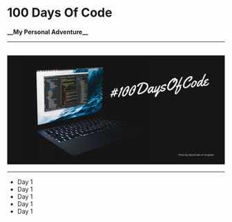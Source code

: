<!DOCTYPE html>
<html>

<body>
<p>

<h1> 100 Days Of Code</h1>
<strong>  __My Personal Adventure__ </strong>
<hr>
</p>
<br>
<img src="https://github.com/anjithmathew/100-days-of-code-python/blob/main/*images/%23100DaysOfCode%20-%20Dark%20design.png" alt="100 Days of Code" /> </img>
<hr>
<ul>
<li>Day 1</li>
<li>Day 1</li>
<li>Day 1</li>
<li>Day 1</li>
<li>Day 1</li>
</ul>

</body>

</html>

